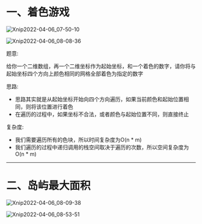 # 一、着色游戏

![Xnip2022-04-06_07-50-10](BFS:DFS/Xnip2022-04-06_07-50-10.jpg)



![Xnip2022-04-06_08-08-36](BFS:DFS/Xnip2022-04-06_08-08-36.jpg)

题意:

给你一个二维数组，再一个二维坐标作为起始坐标，和一个着色的数字，请你将与起始坐标四个方向上颜色相同的网格全部着色为指定的数字





思路:

- 思路其实就是从起始坐标开始向四个方向遍历，如果当前颜色和起始位置相同，则将该位置进行着色
- 在遍历的过程中，如果坐标不合法，或者颜色与起始位置不同，则直接终止



复杂度:

- 我们需要遍历所有的色块，所以时间复杂度为O(n * m)
- 我们遍历的过程中递归调用的栈空间取决于遍历的次数，所以空间复杂度为O(n * m)

<hr>







# 二、岛屿最大面积

![Xnip2022-04-06_08-09-38](BFS:DFS/Xnip2022-04-06_08-09-38.jpg)



![Xnip2022-04-06_08-53-51](BFS:DFS/Xnip2022-04-06_08-53-51.jpg)











